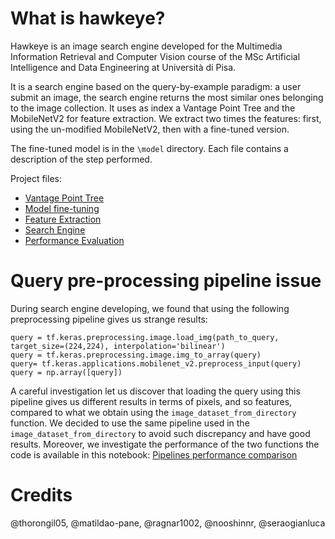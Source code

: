 # What is hawkeye?
Hawkeye is an image search engine developed for the Multimedia Information Retrieval and Computer Vision course of the MSc Artificial Intelligence and Data Engineering at Università di Pisa.

It is a search engine based on the query-by-example paradigm: a user submit an image, the search engine returns the most similar ones belonging to the image collection. It uses as index a Vantage Point Tree and the MobileNetV2 for feature extraction. We extract two times the features: first, using the un-modified MobileNetV2, then with a fine-tuned version. 

The fine-tuned model is in the `\model` directory. Each file contains a description of the step performed.

Project files:
- [Vantage Point Tree](./index_creation.ipynb)
- [Model fine-tuning](./model_fine_tuning.ipynb)
- [Feature Extraction](./feature_extraction.ipynb)
- [Search Engine](./retrieval.ipynb) 
- [Performance Evaluation](./performances_eval.ipynb)

# Query pre-processing pipeline issue
During search engine developing, we found that using the following preprocessing pipeline gives us strange results:
```
query = tf.keras.preprocessing.image.load_img(path_to_query, target_size=(224,224), interpolation='bilinear')
query = tf.keras.preprocessing.image.img_to_array(query)
query= tf.keras.applications.mobilenet_v2.preprocess_input(query)
query = np.array([query])
```
A careful investigation let us discover that loading the query using this pipeline gives us different results in terms of pixels, and so features, compared to what we obtain using the `image_dataset_from_directory` function. We decided to use the same pipeline used in the `image_dataset_from_directory` to avoid such discrepancy and have good results. Moreover, we investigate the performance of the two functions the code is available in this notebook: [Pipelines performance comparison](./pipelines_performance_comparison.ipynb)

# Credits

@thorongil05, @matildao-pane, @ragnar1002, @nooshinnr, @seraogianluca
